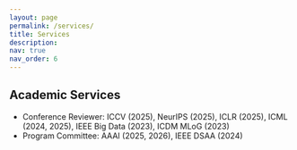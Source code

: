 ```yaml
---
layout: page
permalink: /services/
title: Services
description:
nav: true
nav_order: 6
---
```


## Academic Services

- Conference Reviewer: ICCV (2025), NeurIPS (2025), ICLR (2025), ICML (2024, 2025), IEEE Big Data (2023), ICDM MLoG (2023)
- Program Committee: AAAI (2025, 2026), IEEE DSAA (2024)
